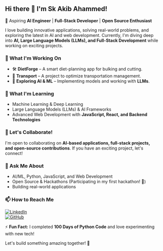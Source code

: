 ## Hi there 👋 I'm Sk Akib Ahammed!  

🚀 Aspiring **AI Engineer** | **Full-Stack Developer** | **Open Source Enthusiast**  

I love building innovative applications, solving real-world problems, and exploring the latest in AI and web development. Currently, I'm diving deep into **AI, Large Language Models (LLMs), and Full-Stack Development** while working on exciting projects.  

### 🚀 What I'm Working On  
- 🛠 **DietForge** – A smart diet-planning app for bulking and cutting.  
- 🚆 **Transport** – A project to optimize transportation management.  
- 🤖 **Exploring AI & ML** – Implementing models and working with **LLMs**.  

### 🌱 What I'm Learning  
- Machine Learning & Deep Learning  
- Large Language Models (LLMs) & AI Frameworks  
- Advanced Web Development with **JavaScript, React, and Backend Technologies**  

### 👯 Let's Collaborate!  
I'm open to collaborating on **AI-based applications, full-stack projects, and open-source contributions**. If you have an exciting project, let's connect!  

### 💬 Ask Me About  
- AI/ML, Python, JavaScript, and Web Development  
- Open Source & Hackathons (Participating in my first hackathon! 🚀)  
- Building real-world applications  

### 📫 How to Reach Me  
[![LinkedIn](https://img.shields.io/badge/LinkedIn-Connect-blue?style=flat-square&logo=linkedin)](https://www.linkedin.com/in/sk-akib-ahammed/)  
[![GitHub](https://img.shields.io/badge/GitHub-Follow-black?style=flat-square&logo=github)](https://github.com/AkibDa)  

⚡ **Fun Fact:** I completed **100 Days of Python Code** and love experimenting with new tech!  

Let's build something amazing together! 🚀  
